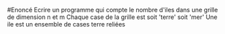 ﻿#Enoncé 
Ecrire un programme qui compte le nombre d'iles dans une grille de dimension n et m
Chaque case de la grille est soit 'terre' soit 'mer'
Une ile est un ensemble de cases terre reliées
